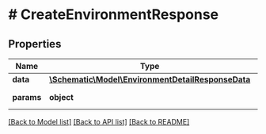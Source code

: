 # # CreateEnvironmentResponse

## Properties

Name | Type | Description | Notes
------------ | ------------- | ------------- | -------------
**data** | [**\Schematic\Model\EnvironmentDetailResponseData**](EnvironmentDetailResponseData.md) |  |
**params** | **object** | Input parameters |

[[Back to Model list]](../../README.md#models) [[Back to API list]](../../README.md#endpoints) [[Back to README]](../../README.md)
